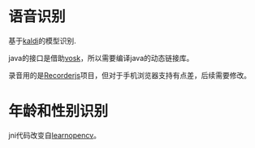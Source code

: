 # 语音识别
基于[kaldi](https://github.com/kaldi-asr/kaldi.git)的模型识别. 

java的接口是借助[vosk](https://github.com/alphacep/vosk-api)，所以需要编译java的动态链接库。

录音用的是[Recorderjs](https://github.com/mattdiamond/Recorderjs)项目，但对于手机浏览器支持有点差，后续需要修改。

# 年龄和性别识别
jni代码改变自[learnopencv](https://github.com/spmallick/learnopencv)。